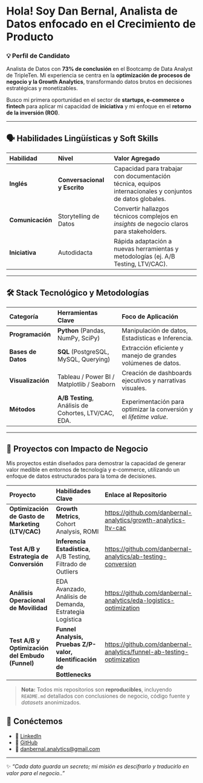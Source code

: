 # Hola! Soy Dan Bernal, Analista de Datos enfocado en el Crecimiento de Producto 

### 💡 Perfil de Candidato
Analista de Datos con **73% de conclusión** en el Bootcamp de Data Analyst de TripleTen. Mi experiencia se centra en la **optimización de procesos de negocio y la Growth Analytics**, transformando datos brutos en decisiones estratégicas y monetizables.

Busco mi primera oportunidad en el sector de **startups, e-commerce o fintech** para aplicar mi capacidad de **iniciativa** y mi enfoque en el **retorno de la inversión (ROI)**.

---

## 🗣️ Habilidades Lingüísticas y Soft Skills

| Habilidad | Nivel | Valor Agregado |
| :--- | :--- | :--- |
| **Inglés** | **Conversacional y Escrito** | Capacidad para trabajar con documentación técnica, equipos internacionales y conjuntos de datos globales. |
| **Comunicación** | Storytelling de Datos | Convertir hallazgos técnicos complejos en *insights* de negocio claros para stakeholders. |
| **Iniciativa** | Autodidacta | Rápida adaptación a nuevas herramientas y metodologías (ej. A/B Testing, LTV/CAC). |

---

## 🛠️ Stack Tecnológico y Metodologías

| Categoría | Herramientas Clave | Foco de Aplicación |
| :--- | :--- | :--- |
| **Programación** | **Python** (Pandas, NumPy, SciPy) | Manipulación de datos, Estadísticas e Inferencia. |
| **Bases de Datos** | **SQL** (PostgreSQL, MySQL, Querying) | Extracción eficiente y manejo de grandes volúmenes de datos. |
| **Visualización** | Tableau / Power BI / Matplotlib / Seaborn | Creación de dashboards ejecutivos y narrativas visuales. |
| **Métodos** | **A/B Testing**, Análisis de Cohortes, LTV/CAC, EDA. | Experimentación para optimizar la conversión y el *lifetime value*. |

---

## 📂 Proyectos con Impacto de Negocio 

 Mis proyectos están diseñados para demostrar la capacidad de generar valor medible en entornos de tecnología y e-commerce, utilizando un enfoque de datos estructurados para la toma de decisiones.

| Proyecto | Habilidades Clave | Enlace al Repositorio |
| :--- | :--- | :--- |
| **Optimización de Gasto de Marketing (LTV/CAC)** | **Growth Metrics**, Cohort Analysis, ROMI | https://github.com/danbernal-analytics/growth-analytics-ltv-cac |
| **Test A/B y Estrategia de Conversión** | **Inferencia Estadística**, A/B Testing, Filtrado de Outliers | https://github.com/danbernal-analytics/ab-testing-conversion |
| **Análisis Operacional de Movilidad** | EDA Avanzado, Análisis de Demanda, Estrategia Logística | https://github.com/danbernal-analytics/eda-logistics-optimization |
| **Test A/B y Optimización del Embudo (Funnel)** | **Funnel Analysis, Pruebas Z/P-valor, Identificación de Bottlenecks** | https://github.com/danbernal-analytics/funnel-ab-testing-optimization |

> **Nota:** Todos mis repositorios son **reproducibles**, incluyendo `README.md` detallados con conclusiones de negocio, código fuente y *datasets* anonimizados.

## 💬 Conéctemos  

- 💼 [LinkedIn](https://linkedin.com/in/dan-bernal-data)  
- 🐙 [GitHub](https://github.com/danbernal-data)  
- 📧 danbernal.analytics@gmail.com  

---

✨ *“Cada dato guarda un secreto; mi misión es descifrarlo y traducirlo en valor para el negocio..”*  
